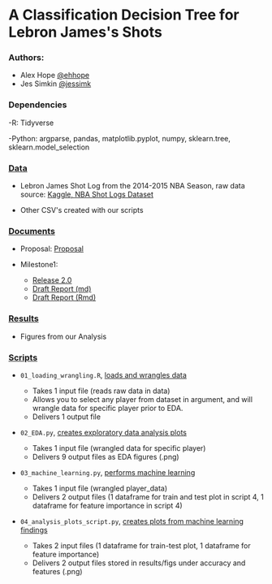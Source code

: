 # A Classification Decision Tree for Lebron James's Shots 
   
   
### Authors: 

- Alex Hope [@ehhope](https://github.com/ehhope)  
- Jes Simkin [@jessimk](https://github.com/jessimk) 

### Dependencies

-R: Tidyverse

-Python: argparse, pandas, matplotlib.pyplot, numpy, sklearn.tree, sklearn.model_selection

### [Data](https://github.com/UBC-MDS/DSCI-522-Jes-Alex/tree/master/data)

- Lebron James Shot Log from the 2014-2015 NBA Season, raw data source: [Kaggle, NBA Shot Logs Dataset](https://www.kaggle.com/dansbecker/nba-shot-logs/home)

- Other CSV's created with our scripts
  
### [Documents](https://github.com/UBC-MDS/DSCI-522-Jes-Alex/tree/master/docs)

- Proposal: [Proposal](https://github.com/UBC-MDS/DSCI-522-Jes-Alex/blob/master/docs/Proposal.ipynb)

- Milestone1: 
	- [Release 2.0](https://github.com/UBC-MDS/DSCI-522-Jes-Alex/releases)
	- [Draft Report (md)](https://github.com/UBC-MDS/DSCI-522-Jes-Alex/blob/master/docs/Report.md)
	- [Draft Report (Rmd)](https://github.com/UBC-MDS/DSCI-522-Jes-Alex/blob/master/docs/Report.Rmd)

  
### [Results](https://github.com/UBC-MDS/DSCI-522-Jes-Alex/tree/master/results/figs)

- Figures from our Analysis

### [Scripts](https://github.com/UBC-MDS/DSCI-522-Jes-Alex/tree/master/src)

- `01_loading_wrangling.R`, [loads and wrangles data](https://github.com/UBC-MDS/DSCI-522-Jes-Alex/blob/master/src/01_loading_wrangling.R)

	- Takes 1 input file (reads raw data in data)
	- Allows you to select any player from dataset in argument, and will wrangle data for specific player prior to EDA.
	- Delivers 1 output file

- `02_EDA.py`, [creates exploratory data analysis plots](https://github.com/UBC-MDS/DSCI-522-Jes-Alex/blob/master/src/02_EDA.py)
	
	 - Takes 1 input file (wrangled data for specific player)
	 - Delivers 9 output files as EDA figures (.png)

- `03_machine_learning.py`, [performs machine learning](https://github.com/UBC-MDS/DSCI-522-Jes-Alex/blob/master/src/03_machine_learning.py)
	
	- Takes 1 input file (wrangled player_data)
	- Delivers 2 output files (1 dataframe for train and test plot in script 4, 1 dataframe for feature importance in script 4)

- `04_analysis_plots_script.py`, [creates plots from machine learning findings](https://github.com/UBC-MDS/DSCI-522-Jes-Alex/blob/master/src/04_analysis_plots_script.py)
	
	- Takes 2 input files (1 dataframe for train-test plot, 1 dataframe for feature importance)
	- Delivers 2 output files stored in results/figs under accuracy and features (.png)



